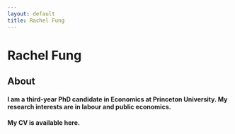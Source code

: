 ```yaml
---
layout: default
title: Rachel Fung
---
```

<div class="blurb">
	<h1>Rachel Fung</h1>
</div>


## About
#### I am a third-year PhD candidate in Economics at Princeton University. My research interests are in labour and public economics.
#### My CV is available here.

